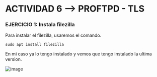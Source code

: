 # ACTIVIDAD 6 --> PROFTPD - TLS

### EJERCICIO 1:  Instala filezilla

Para instalar el filezilla, usaremos el comando.

````
sudo apt install filezilla
````

En mi caso ya lo tengo instalado y vemos que tengo instalado la ultima version.

![image](https://github.com/Josex02/SREI-ASIR2/assets/91255971/a4fc78a0-f028-448c-97f0-214f96fce0dd)




